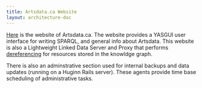 ```yaml
---
title: Artsdata.ca Website
layout: architecture-doc
---
```


[Here](http://artsdata.ca) is the website of Artsdata.ca.  The website provides a YASGUI user interface for writing SPARQL, and general info about Artsdata. This website is also a Lightweight Linked Data Server and Proxy that performs [dereferencing](https://en.wikipedia.org/wiki/Linked_data) for resources stored in the knowldge graph.

There is also an adminstrative section used for internal backups and data updates (running on a Huginn Rails server). These agents provide time base scheduling of administrative tasks.
